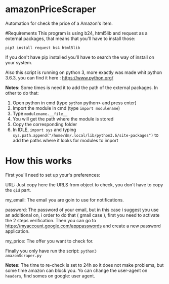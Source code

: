 # amazonPriceScraper
Automation for check the price of a Amazon's item.

#Requirements
This program is using b24, html5lib and 
request as a external packages, 
that means that you'll have to 
install those:

<code>pip3 install request bs4 html5lib</code>

If you don't have pip installed you'll
have to search the way of install
on your system.

Also this script is running on 
python 3, more exactly was made
whit python 3.6.3, you can find
it here : https://www.python.org/

**Notes:** Some times is need it
to add the path of the external
packages. In other to do that:

<ol>
    <li>Open python in cmd (type <code>python</code> python> and press enter)</li>
    <li>Import the module in cmd (type <code>import modulename</code>)</li>
    <li>Type <code>modulename.__file__</code></li>
    <li>You will get the path where the module is stored</li>
    <li>Copy the corresponding folder</li>
    <li>In IDLE, <code>import sys</code> and typing <code>sys.path.append("/home/dm/.local/lib/python3.6/site-packages")</code> to add the paths where it looks for modules to import</li>
</ol>

# How this works

First you'll need to set up your's
preferences:

URL: Just copy here the URLS from
object to check, you don't have
to copy the <code>qid</code> part.

my_email: The email you are goin to
use for notifications.

password: The password of your email,
but in this case i suggest you use
an additional on, i order to do that
( gmail case ), first you need to
activate the 2 steps verification.
Then you can go to https://myaccount.google.com/apppasswords
and create a new password application.

my_price: The offer you want to
check for.


Finally you only have run the
script: <code>python3 amazonScraper.py</code>

**Notes:** The time to re-check
is set to 24h so it does not make
problems, but some time amazon can
block you. Yo can change the user-agent 
on <code>headers</code>, find somes
on google: user agent.
